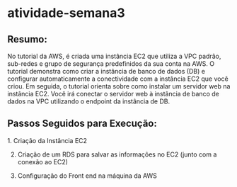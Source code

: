 # atividade-semana3

<h2> Resumo: </h2>

No tutorial da AWS, é criada uma instância EC2 que utiliza a VPC padrão, sub-redes e grupo de segurança predefinidos da sua conta na AWS. O tutorial demonstra como criar a instância de banco de dados (DB) e configurar automaticamente a conectividade com a instância EC2 que você criou. Em seguida, o tutorial orienta sobre como instalar um servidor web na instância EC2. Você irá conectar o servidor web à instância de banco de dados na VPC utilizando o endpoint da instância de DB.


<h2> Passos Seguidos para Execução: </h2>
1. Criação da Instância EC2

2. Criação de um RDS para salvar as informações no EC2 (junto com a conexão ao EC2)
   
3. Configuração do Front end na máquina da AWS

